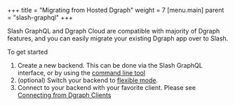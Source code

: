 +++
title = "Migrating from Hosted Dgraph"
weight = 7
[menu.main]
    parent = "slash-graphql"
+++

Slash GraphQL and Dgraph Cloud are compatible with majority of Dgraph features,
and you can easily migrate your existing Dgraph app over to Slash.

To get started

1. Create a new backend. This can be done via the Slash GraphQL interface, or by using the [command line tool](https://www.npmjs.com/package/slash-graphql)
2. (optional) Switch your backend to [flexible mode](/admin/backend-modes#flexible-mode).
3. Connect to your backend with your favorite client. Please see [Connecting from Dgraph Clients](/advanced-queries#connecting-from-dgraph-clients)

